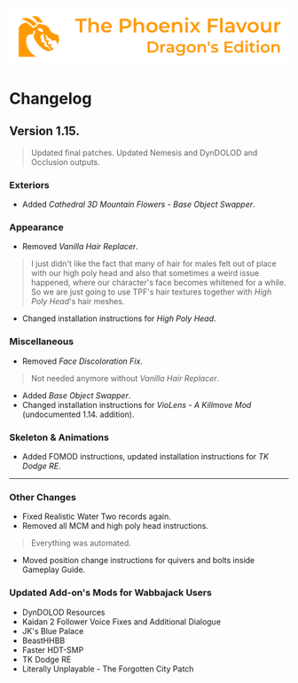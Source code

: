 ![image](images/Banner.png)

# Changelog

## Version 1.15.

> Updated final patches. Updated Nemesis and DynDOLOD and Occlusion outputs.

### Exteriors

* Added _Cathedral 3D Mountain Flowers - Base Object Swapper_.

### Appearance

* Removed _Vanilla Hair Replacer_.
> I just didn't like the fact that many of hair for males felt out of place with our high poly head and also that sometimes a weird issue happened, 
where our character's face becomes whitened for a while. So we are just going to use TPF's hair textures together with _High Poly Head_'s hair meshes.
* Changed installation instructions for _High Poly Head_.

### Miscellaneous

* Removed _Face Discoloration Fix_.
> Not needed anymore without _Vanilla Hair Replacer_.
* Added _Base Object Swapper_.
* Changed installation instructions for _VioLens - A Killmove Mod_ (undocumented 1.14. addition).

### Skeleton & Animations

* Added FOMOD instructions, updated installation instructions for _TK Dodge RE_.

---

### Other Changes

* Fixed Realistic Water Two records again.
* Removed all MCM and high poly head instructions.
> Everything was automated.
* Moved position change instructions for quivers and bolts inside Gameplay Guide.

### Updated Add-on's Mods for Wabbajack Users

* DynDOLOD Resources
* Kaidan 2 Follower Voice Fixes and Additional Dialogue
* JK's Blue Palace
* BeastHHBB
* Faster HDT-SMP
* TK Dodge RE
* Literally Unplayable - The Forgotten City Patch
